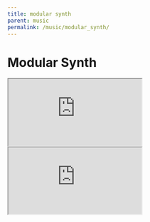 ```yaml
---
title: modular synth
parent: music
permalink: /music/modular_synth/
---
```



# Modular Synth



<iframe src="https://youtu.be/jv6I89sLVH4" allowfullscreen></iframe>

<iframe src="https://youtu.be/9iEIMovco1I4" allowfullscreen></iframe>

